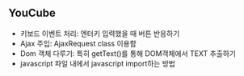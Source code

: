 YouCube
-------
* 키보드 이벤트 처리: 엔터키 입력했을 때 버튼 반응하기
* Ajax 주입: AjaxRequest class 이용함
* Dom 객체 다루기: 특히 getText()를 통해 DOM객체에서 TEXT 추출하기
* javascript 파일 내에서 javascript import하는 방법
